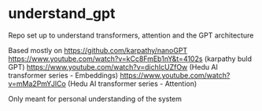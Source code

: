 # understand_gpt
Repo set up to understand transformers, attention and the GPT architecture

Based mostly on 
https://github.com/karpathy/nanoGPT
https://www.youtube.com/watch?v=kCc8FmEb1nY&t=4102s (karpathy buld GPT)
https://www.youtube.com/watch?v=dichIcUZfOw (Hedu AI transformer series - Embeddings)
https://www.youtube.com/watch?v=mMa2PmYJlCo (Hedu AI transformer series - Attention)

Only meant for personal understanding of the system